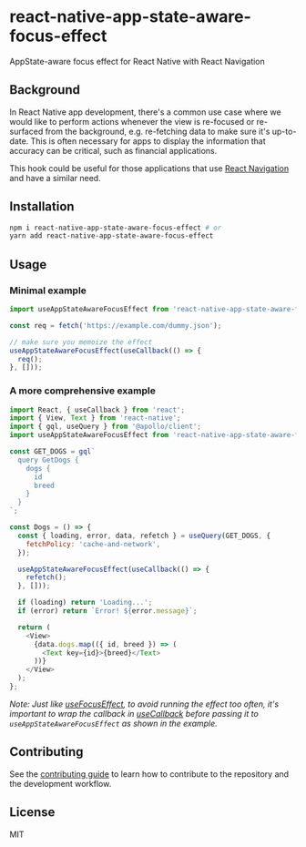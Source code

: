 # react-native-app-state-aware-focus-effect

AppState-aware focus effect for React Native with React Navigation

## Background

In React Native app development, there's a common use case where we would like to perform actions whenever the view is re-focused or re-surfaced from the background, e.g. re-fetching data to make sure it's up-to-date. This is often necessary for apps to display the information that accuracy can be critical, such as financial applications.

This hook could be useful for those applications that use [React Navigation](https://reactnavigation.org/) and have a similar need.

## Installation

```sh
npm i react-native-app-state-aware-focus-effect # or
yarn add react-native-app-state-aware-focus-effect
```

## Usage

### Minimal example

```js
import useAppStateAwareFocusEffect from 'react-native-app-state-aware-focus-effect';

const req = fetch('https://example.com/dummy.json');

// make sure you memoize the effect
useAppStateAwareFocusEffect(useCallback(() => {
  req();
}, []));
```

### A more comprehensive example

```js
import React, { useCallback } from 'react';
import { View, Text } from 'react-native';
import { gql, useQuery } from '@apollo/client';
import useAppStateAwareFocusEffect from 'react-native-app-state-aware-focus-effect';

const GET_DOGS = gql`
  query GetDogs {
    dogs {
      id
      breed
    }
  }
`;

const Dogs = () => {
  const { loading, error, data, refetch } = useQuery(GET_DOGS, {
    fetchPolicy: 'cache-and-network',
  });

  useAppStateAwareFocusEffect(useCallback(() => {
    refetch();
  }, []));

  if (loading) return 'Loading...';
  if (error) return `Error! ${error.message}`;

  return (
    <View>
      {data.dogs.map(({ id, breed }) => (
        <Text key={id}>{breed}</Text>
      ))}
    </View>
  );
};
```

_Note: Just like [useFocusEffect](https://reactnavigation.org/docs/use-focus-effect/), to avoid running the effect too often, it's important to wrap the callback in [useCallback](https://reactjs.org/docs/hooks-reference.html#usecallback) before passing it to `useAppStateAwareFocusEffect` as shown in the example._

## Contributing

See the [contributing guide](CONTRIBUTING.md) to learn how to contribute to the repository and the development workflow.

## License

MIT
